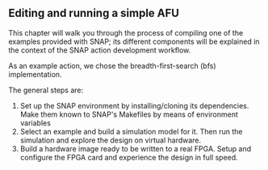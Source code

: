## Editing and running a simple AFU

This chapter will walk you through the process of compiling one of the examples provided with SNAP; its different components will be explained in the context of the SNAP action development workflow.

As an example action, we chose the breadth-first-search (bfs) implementation.

The general steps are:

1. Set up the SNAP environment by installing/cloning its dependencies. Make them known to SNAP's Makefiles by means of environment variables
1. Select an example and build a simulation model for it. Then run the simulation and explore the design on virtual hardware.
1. Build a hardware image ready to be written to a real FPGA. Setup and configure the FPGA card and experience the design in full speed.

